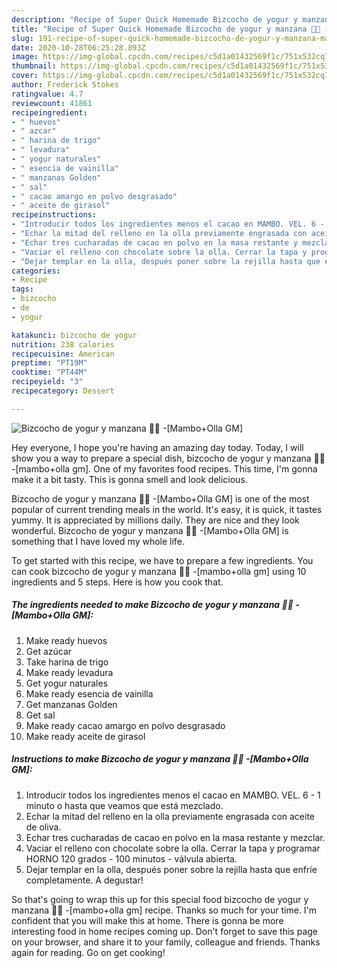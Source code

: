 ```yaml
---
description: "Recipe of Super Quick Homemade Bizcocho de yogur y manzana 🍏🥧 -[Mambo+Olla GM]"
title: "Recipe of Super Quick Homemade Bizcocho de yogur y manzana 🍏🥧 -[Mambo+Olla GM]"
slug: 191-recipe-of-super-quick-homemade-bizcocho-de-yogur-y-manzana-mamboolla-gm
date: 2020-10-28T06:25:28.893Z
image: https://img-global.cpcdn.com/recipes/c5d1a01432569f1c/751x532cq70/bizcocho-de-yogur-y-manzana-🍏🥧-mamboolla-gm-foto-principal.jpg
thumbnail: https://img-global.cpcdn.com/recipes/c5d1a01432569f1c/751x532cq70/bizcocho-de-yogur-y-manzana-🍏🥧-mamboolla-gm-foto-principal.jpg
cover: https://img-global.cpcdn.com/recipes/c5d1a01432569f1c/751x532cq70/bizcocho-de-yogur-y-manzana-🍏🥧-mamboolla-gm-foto-principal.jpg
author: Frederick Stokes
ratingvalue: 4.7
reviewcount: 41861
recipeingredient:
- " huevos"
- " azcar"
- " harina de trigo"
- " levadura"
- " yogur naturales"
- " esencia de vainilla"
- " manzanas Golden"
- " sal"
- " cacao amargo en polvo desgrasado"
- " aceite de girasol"
recipeinstructions:
- "Introducir todos los ingredientes menos el cacao en MAMBO. VEL. 6 - 1 minuto o hasta que veamos que está mezclado."
- "Echar la mitad del relleno en la olla previamente engrasada con aceite de oliva."
- "Echar tres cucharadas de cacao en polvo en la masa restante y mezclar."
- "Vaciar el relleno con chocolate sobre la olla. Cerrar la tapa y programar HORNO 120 grados - 100 minutos - válvula abierta."
- "Dejar templar en la olla, después poner sobre la rejilla hasta que enfríe completamente. A degustar!"
categories:
- Recipe
tags:
- bizcocho
- de
- yogur

katakunci: bizcocho de yogur 
nutrition: 238 calories
recipecuisine: American
preptime: "PT19M"
cooktime: "PT44M"
recipeyield: "3"
recipecategory: Dessert

---
```



![Bizcocho de yogur y manzana 🍏🥧 -[Mambo+Olla GM]](https://img-global.cpcdn.com/recipes/c5d1a01432569f1c/751x532cq70/bizcocho-de-yogur-y-manzana-🍏🥧-mamboolla-gm-foto-principal.jpg)

Hey everyone, I hope you're having an amazing day today. Today, I will show you a way to prepare a special dish, bizcocho de yogur y manzana 🍏🥧 -[mambo+olla gm]. One of my favorites food recipes. This time, I'm gonna make it a bit tasty. This is gonna smell and look delicious.

Bizcocho de yogur y manzana 🍏🥧 -[Mambo+Olla GM] is one of the most popular of current trending meals in the world. It's easy, it is quick, it tastes yummy. It is appreciated by millions daily. They are nice and they look wonderful. Bizcocho de yogur y manzana 🍏🥧 -[Mambo+Olla GM] is something that I have loved my whole life.




To get started with this recipe, we have to prepare a few ingredients. You can cook bizcocho de yogur y manzana 🍏🥧 -[mambo+olla gm] using 10 ingredients and 5 steps. Here is how you cook that.

<!--inarticleads1-->

##### The ingredients needed to make Bizcocho de yogur y manzana 🍏🥧 -[Mambo+Olla GM]:

1. Make ready  huevos
1. Get  azúcar
1. Take  harina de trigo
1. Make ready  levadura
1. Get  yogur naturales
1. Make ready  esencia de vainilla
1. Get  manzanas Golden
1. Get  sal
1. Make ready  cacao amargo en polvo desgrasado
1. Make ready  aceite de girasol




<!--inarticleads2-->

##### Instructions to make Bizcocho de yogur y manzana 🍏🥧 -[Mambo+Olla GM]:

1. Introducir todos los ingredientes menos el cacao en MAMBO. VEL. 6 - 1 minuto o hasta que veamos que está mezclado.
1. Echar la mitad del relleno en la olla previamente engrasada con aceite de oliva.
1. Echar tres cucharadas de cacao en polvo en la masa restante y mezclar.
1. Vaciar el relleno con chocolate sobre la olla. Cerrar la tapa y programar HORNO 120 grados - 100 minutos - válvula abierta.
1. Dejar templar en la olla, después poner sobre la rejilla hasta que enfríe completamente. A degustar!




So that's going to wrap this up for this special food bizcocho de yogur y manzana 🍏🥧 -[mambo+olla gm] recipe. Thanks so much for your time. I'm confident that you will make this at home. There is gonna be more interesting food in home recipes coming up. Don't forget to save this page on your browser, and share it to your family, colleague and friends. Thanks again for reading. Go on get cooking!
